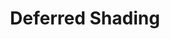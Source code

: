 ---
layout: post.html
id: 'deferred-rendering'
title: 'Deferred Shading'
description: ''
prevDemoId: 'shadow-mapping'
prevDemoTitle: 'Shadow Mapping'
nextDemoId: 'gpu-compute-matrix'
nextDemoTitle: 'GPU Compute'
---